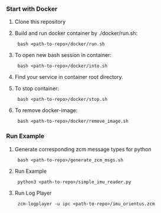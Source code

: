 ### Start with Docker

1. Clone this repository

2. Build and run docker container by ./docker/run.sh:

        bash <path-to-repo>/docker/run.sh

3. To open new bash session in container:

        bash <path-to-repo>/docker/into.sh

4. Find your service in container root directory.


5. To stop container:

        bash <path-to-repo>/docker/stop.sh

6. To remove docker-image:

        bash <path-to-repo>/docker/remove_image.sh


### Run Example

1. Generate corresponding zcm message types for python

        bash <path-to-repo>/generate_zcm_msgs.sh

2. Run Example

        python3 <path-to-repo>/simple_imu_reader.py

3. Run Log Player

        zcm-logplayer -u ipc <path-to-repo>/imu_orientus.zcm
